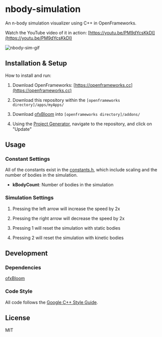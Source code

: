 # nbody-simulation

An n-body simulation visualizer using C++ in OpenFrameworks.

Watch the YouTube video of it in action: [https://youtu.be/PM9dYcsKkDI](https://youtu.be/PM9dYcsKkDI)

![nbody-sim-gif](https://user-images.githubusercontent.com/7104017/76712890-da063e00-66d9-11ea-9555-7e6cd908f90d.gif)

## Installation & Setup

How to install and run:

1. Download OpenFrameworks: [https://openframeworks.cc](https://openframeworks.cc)

2. Download this repository within the `[openframeworks directory]/apps/myApps/`

3. Download [ofxBloom](https://github.com/P-A-N/ofxBloom) into `[openframeworks directory]/addons/`

4. Using the [Project Generator](https://openframeworks.cc/learning/01_basics/how_to_add_addon_to_project/), navigate to the repository, and click on "Update"

## Usage

### Constant Settings

All of the constants exist in the [constants.h](https://github.com/n3a9/nbody-simulation/blob/master/src/constants.h), which include scaling and the number of bodies in the simulation.

- **kBodyCount**: Number of bodies in the simulation

### Simulation Settings

1. Pressing the left arrow will increase the speed by 2x

2. Pressing the right arrow will decrease the speed by 2x

3. Pressing 1 will reset the simulation with static bodies

4. Pressing 2 will reset the simulation with kinetic bodies

## Development

### Dependencies

[ofxBloom](https://github.com/P-A-N/ofxBloom)

### Code Style

All code follows the [Google C++ Style Guide](https://google.github.io/styleguide/cppguide.html).

## License

MIT
